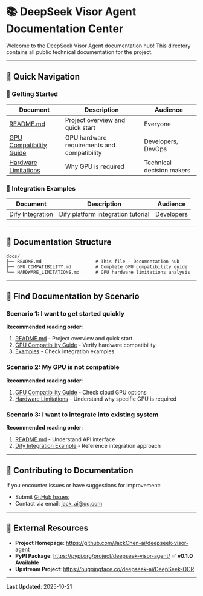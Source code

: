 # 📚 DeepSeek Visor Agent Documentation Center

Welcome to the DeepSeek Visor Agent documentation hub! This directory contains all public technical documentation for the project.

---

## 📖 Quick Navigation

### 🚀 Getting Started

| Document | Description | Audience |
|----------|-------------|----------|
| [README.md](../README.md) | Project overview and quick start | Everyone |
| [GPU Compatibility Guide](GPU_COMPATIBILITY.md) | GPU hardware requirements and compatibility | Developers, DevOps |
| [Hardware Limitations](HARDWARE_LIMITATIONS.md) | Why GPU is required | Technical decision makers |

### 🔧 Integration Examples

| Document | Description | Audience |
|----------|-------------|----------|
| [Dify Integration](../examples/dify_integration.md) | Dify platform integration tutorial | Developers |

---

## 📂 Documentation Structure

```
docs/
├── README.md                    # This file - Documentation hub
├── GPU_COMPATIBILITY.md         # Complete GPU compatibility guide
└── HARDWARE_LIMITATIONS.md      # GPU hardware limitations analysis
```

---

## 🎯 Find Documentation by Scenario

### Scenario 1: I want to get started quickly

**Recommended reading order**:
1. [README.md](../README.md) - Project overview and quick start
2. [GPU Compatibility Guide](GPU_COMPATIBILITY.md) - Verify hardware compatibility
3. [Examples](../examples/) - Check integration examples

### Scenario 2: My GPU is not compatible

**Recommended reading order**:
1. [GPU Compatibility Guide](GPU_COMPATIBILITY.md) - Check cloud GPU options
2. [Hardware Limitations](HARDWARE_LIMITATIONS.md) - Understand why specific GPU is required

### Scenario 3: I want to integrate into existing system

**Recommended reading order**:
1. [README.md](../README.md) - Understand API interface
2. [Dify Integration Example](../examples/dify_integration.md) - Reference integration approach

---

## 📝 Contributing to Documentation

If you encounter issues or have suggestions for improvement:
- Submit [GitHub Issues](https://github.com/JackChen-ai/deepseek-visor-agent/issues)
- Contact via email: jack_ai@qq.com

---

## 🔗 External Resources

- **Project Homepage**: https://github.com/JackChen-ai/deepseek-visor-agent
- **PyPI Package**: https://pypi.org/project/deepseek-visor-agent/ ✅ **v0.1.0 Available**
- **Upstream Project**: https://huggingface.co/deepseek-ai/DeepSeek-OCR

---

**Last Updated**: 2025-10-21
